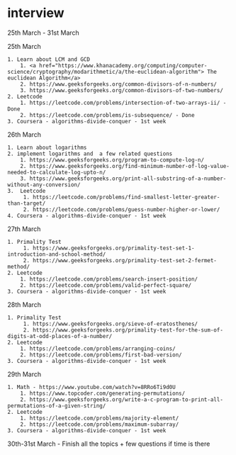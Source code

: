 # interview

25th March - 31st March 

25th March

    1. Learn about LCM and GCD
        1. <a href="https://www.khanacademy.org/computing/computer-science/cryptography/modarithmetic/a/the-euclidean-algorithm"> The euclidean Algorithm</a>
        2. https://www.geeksforgeeks.org/common-divisors-of-n-numbers/
        3. https://www.geeksforgeeks.org/common-divisors-of-two-numbers/
    2. Leetcode
        1. https://leetcode.com/problems/intersection-of-two-arrays-ii/ - Done
        2. https://leetcode.com/problems/is-subsequence/ - Done
    3. Coursera - algorithms-divide-conquer - 1st week
    
26th March


    1. Learn about logarithms
    2. implement logarithms and  a few related questions
        1. https://www.geeksforgeeks.org/program-to-compute-log-n/
        2. https://www.geeksforgeeks.org/find-minimum-number-of-log-value-needed-to-calculate-log-upto-n/
        3. https://www.geeksforgeeks.org/print-all-substring-of-a-number-without-any-conversion/
    3.  Leetcode
         1. https://leetcode.com/problems/find-smallest-letter-greater-than-target/
         2. https://leetcode.com/problems/guess-number-higher-or-lower/
    4. Coursera - algorithms-divide-conquer - 1st week


27th March


    1. Primality Test
         1. https://www.geeksforgeeks.org/primality-test-set-1-introduction-and-school-method/
         2. https://www.geeksforgeeks.org/primality-test-set-2-fermet-method/
    2. Leetcode
        1. https://leetcode.com/problems/search-insert-position/
        2. https://leetcode.com/problems/valid-perfect-square/
    3. Coursera - algorithms-divide-conquer - 1st week
    

28th March


    1. Primality Test
         1. https://www.geeksforgeeks.org/sieve-of-eratosthenes/
         2. https://www.geeksforgeeks.org/primality-test-for-the-sum-of-digits-at-odd-places-of-a-number/
    2. Leetcode
        1. https://leetcode.com/problems/arranging-coins/
        2. https://leetcode.com/problems/first-bad-version/
    3. Coursera - algorithms-divide-conquer - 1st week
 
 
 29th March
 
 
    1. Math - https://www.youtube.com/watch?v=8RRo6Ti9d0U
        1. https://www.topcoder.com/generating-permutations/
        2. https://www.geeksforgeeks.org/write-a-c-program-to-print-all-permutations-of-a-given-string/
    2. Leetcode
        1. https://leetcode.com/problems/majority-element/
        2. https://leetcode.com/problems/maximum-subarray/
    3. Coursera - algorithms-divide-conquer - 1st week
    
30th-31st March - Finish all the topics + few questions if time is there
